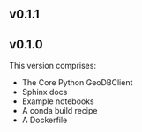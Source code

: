 ## v0.1.1

## v0.1.0

This version comprises:

- The Core Python GeoDBClient
- Sphinx docs
- Example notebooks
- A conda build recipe
- A Dockerfile
